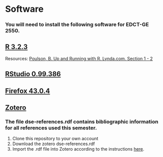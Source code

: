 # Software

### You will need to install the following software for EDCT-GE 2550.

## [R 3.2.3](https://www.r-project.org/)
Resources: [Poulson, B. Up and Running with R. Lynda.com. Section 1 - 2](http://www.lynda.com/R-tutorials/Up-Running-R/120612-2.html?org=nyu.edu)

## [RStudio 0.99.386](https://www.rstudio.com/)

## [Firefox 43.0.4](https://www.mozilla.org/en-US/firefox/new/)

## [Zotero](https://www.zotero.org/)

### The file dse-references.rdf contains bibliographic information for all references used this semester.

1. Clone this repository to your own account
2. Download the zotero dse-references.rdf
3. Import the .rdf file into Zotero according to the instructions [here](https://www.zotero.org/support/getting_stuff_into_your_library).
